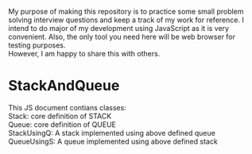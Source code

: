 My purpose of making this repository is to practice some small problem solving interview questions and keep a track of my work for reference. I intend to do major of my development using JavaScript as it is very convenient. Also, the only tool you need here will be web browser for testing purposes.<br />
However, I am happy to share this with others.<br />
# StackAndQueue <br />
This JS document contians classes:<br />
Stack: core definition of STACK<br />
Queue: core definition of QUEUE<br />
StackUsingQ: A stack implemented using above defined queue<br />
QueueUsingS: A queue implemented using above defined stack
